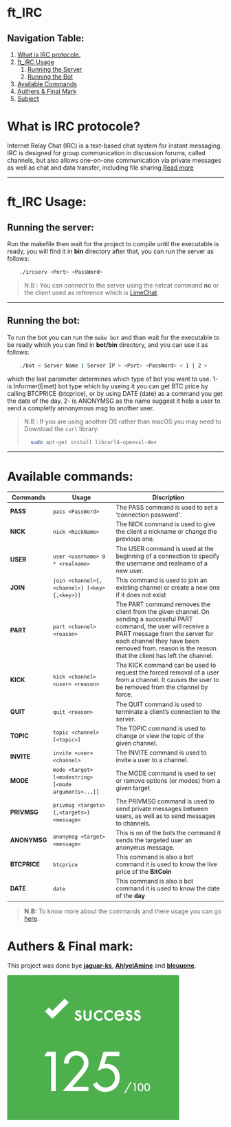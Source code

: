 # **ft_IRC**

## **Navigation Table:**

1. [What is IRC protocole.](#what-is-irc-protocole)
1. [ft_IRC Usage](#ft_irc-usage)
    1. [Running the Server](#running-the-server)
    1. [Running the Bot](#running-the-bot)
1. [Available Commands](#available-commands)
1. [Authers & Final Mark](#authers--final-mark)
1. [Subject](./en.subject.pdf)

# **What is IRC protocole?**

Internet Relay Chat (IRC) is a text-based chat system for instant messaging. IRC is designed for group communication in discussion forums, called channels, but also allows one-on-one communication via private messages as well as chat and data transfer, including file sharing.[Read more](https://en.wikipedia.org/wiki/IRC)

---

# **ft_IRC Usage:**

## **Running the server:**

Run the makefile then wait for the project to compile until the executable is ready, you will find it in **bin** directory
after that, you can run the server as follows:

```bash
    ./ircserv <Port> <PassWord>
```

> N.B : You can connect to the server using the netcat command **nc** or the client used as reference which is [LimeChat](http://limechat.net/mac/).

---

## **Running the bot:**

To run the bot you can run the `make bot` and than wait for the executable to be ready which you can find in **bot/bin** directory, and you can use it as follows:

```bash
    ./bot < Server Name | Server IP > <Port> <PassWord> < 1 | 2 >
```

which the last parameter determines which type of bot you want to use.
1- is Informer(Emet) bot type which by useing it you can get BTC price by calling BTCPRICE (btcprice),
 or by using DATE (date) as a command you get the date of the day.
2- is ANONYMSG as the name suggest it help a user to send a completly annonymous msg to another user.

> N.B : If you are using another OS rather than macOS you may need to Download the `curl` library:
> ```bash
>   sudo apt-get install libcurl4-openssl-dev
>```

---

# **Available commands:**

| Commands | Usage | Discription |
|----------|-------|-------------|
| **PASS** | `pass <PassWord>` | The PASS command is used to set a ‘connection password’. |
| **NICK** | `nick <NickName>` | The NICK command is used to give the client a nickname or change the previous one. |
| **USER** | `user <username> 0 * <realname>` | The USER command is used at the beginning of a connection to specify the username and realname of a new user. |
| **JOIN** | `join <channel>{,<channel>} [<key>{,<key>}]` | This command is used to join an existing channel or create a new one if it does not exist |
| **PART** | `part <channel> <reason>` | The PART command removes the client from the given channel. On sending a successful PART command, the user will receive a PART message from the server for each channel they have been removed from. reason is the reason that the client has left the channel. |
| **KICK** | `kick <channel> <user> <reason>` | The KICK command can be used to request the forced removal of a user from a channel. It causes the user to be removed from the channel by force.|
| **QUIT** | `quit <reason>` | The QUIT command is used to terminate a client’s connection to the server. |
| **TOPIC** | `topic <channel> [<topic>]` | The TOPIC command is used to change or view the topic of the given channel. |
| **INVITE** | `invite <user> <channel>` | The INVITE command is used to invite a user to a channel. |
| **MODE** | `mode <target> [<modestring> [<mode arguments>...]]` | The MODE command is used to set or remove options (or modes) from a given target. |
| **PRIVMSG** | `privmsg <targets>{,<targets>} <message>` | The PRIVMSG command is used to send private messages between users, as well as to send messages to channels. |
| **ANONYMSG** | `anonymsg <target> <message>` | This is on of the bots the command it sends the targeted user an anonymus message. |
| **BTCPRICE** | `btcprice` | This command is also a bot command it is used to know the live price of the **BitCoin** |
| **DATE** | `date` | This command is also a bot command it is used to know the date of the **day** |
> **N.B:** To know more about the commands and there usage you can go [here](https://modern.ircdocs.horse/).

# **Authers & Final mark:**

This project was done bye [**jaguar-ks**](https://github.com/jaguar-ks), [**AhlyelAmine**](https://github.com/AhlyelAmine) and [**bleuuone**](https://github.com/bleuuone).

![final_mark](./final_mark.png)